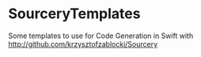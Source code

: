 # SourceryTemplates
Some templates to use for Code Generation in Swift with http://github.com/krzysztofzablocki/Sourcery
